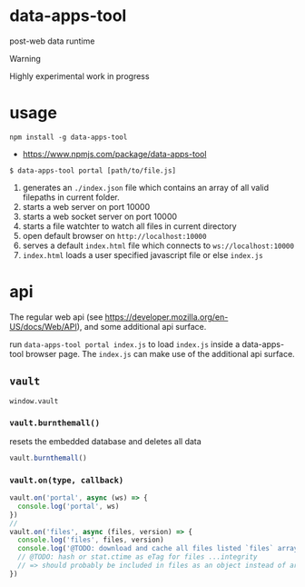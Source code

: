 # data-apps-tool
post-web data runtime

> [!WARNING]
> Highly experimental work in progress

# usage
`npm install -g data-apps-tool`
* https://www.npmjs.com/package/data-apps-tool
```
$ data-apps-tool portal [path/to/file.js]
```
1. generates an `./index.json` file which contains an array of all valid filepaths in current folder.
2. starts a web server on port 10000
3. starts a web socket server on port 10000
4. starts a file watchter to watch all files in current directory
5. open default browser on `http://localhost:10000`
6. serves a default `index.html` file which connects to `ws://localhost:10000`
7. `index.html` loads a user specified javascript file or else `index.js`

# api
The regular web api (see https://developer.mozilla.org/en-US/docs/Web/API),
and some additional api surface.

run `data-apps-tool portal index.js` to load `index.js` inside a data-apps-tool browser page.
The `index.js` can make use of the additional api surface.

## `vault`
`window.vault`

### `vault.burnthemall()`
resets the embedded database and deletes all data
```js
vault.burnthemall()
```

### `vault.on(type, callback)`
```js
vault.on('portal', async (ws) => {
  console.log('portal', ws)
})
//
vault.on('files', async (files, version) => {
  console.log('files', files, version)
  console.log('@TODO: download and cache all files listed `files` array?')
  // @TODO: hash or stat.ctime as eTag for files ...integrity
  // => should probably be included in files as an object instead of array
})
```

